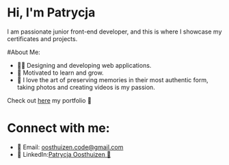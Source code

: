 # Hi, I'm Patrycja

I am passionate junior front-end developer, and this is where I showcase my certificates and projects.

#About Me:
*  👩‍💻 Designing and developing web applications.
*  🔭 Motivated to learn and grow.
*  📸 I love the art of preserving memories in their most authentic form, taking photos and creating videos is my passion.

Check out [here](https://portfolio-patrycja-oosthuizen.netlify.app/) my portfolio 👀

# Connect with me:
* 📧 Email: [oosthuizen.code@gmail.com](oosthuizen.code@gmail.com)
* 💼 LinkedIn:[Patrycja Oosthuizen 👀](https://www.linkedin.com/in/patrycja-oosthuizen/)
